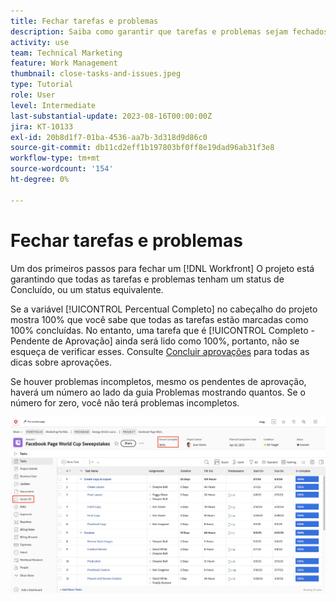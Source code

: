 ```yaml
---
title: Fechar tarefas e problemas
description: Saiba como garantir que tarefas e problemas sejam fechados antes de fechar um projeto no [!DNL  Workfront].
activity: use
team: Technical Marketing
feature: Work Management
thumbnail: close-tasks-and-issues.jpeg
type: Tutorial
role: User
level: Intermediate
last-substantial-update: 2023-08-16T00:00:00Z
jira: KT-10133
exl-id: 20b8d1f7-01ba-4536-aa7b-3d318d9d86c0
source-git-commit: db11cd2eff1b197803bf0ff8e19dad96ab31f3e8
workflow-type: tm+mt
source-wordcount: '154'
ht-degree: 0%

---
```


# Fechar tarefas e problemas

Um dos primeiros passos para fechar um [!DNL Workfront] O projeto está garantindo que todas as tarefas e problemas tenham um status de Concluído, ou um status equivalente.

Se a variável [!UICONTROL Percentual Completo] no cabeçalho do projeto mostra 100% que você sabe que todas as tarefas estão marcadas como 100% concluídas. No entanto, uma tarefa que é [!UICONTROL Completo - Pendente de Aprovação] ainda será lido como 100%, portanto, não se esqueça de verificar esses. Consulte [Concluir aprovações](https://experienceleague.adobe.com/docs/workfront-learn/tutorials-workfront/manage-work/close-a-project/complete-approvals.html) para todas as dicas sobre aprovações.

Se houver problemas incompletos, mesmo os pendentes de aprovação, haverá um número ao lado da guia Problemas mostrando quantos. Se o número for zero, você não terá problemas incompletos.

![Exibição do projeto [!UICONTROL Percentual Completo] e problemas em aberto](assets/close-tasks-and-issues.png)
